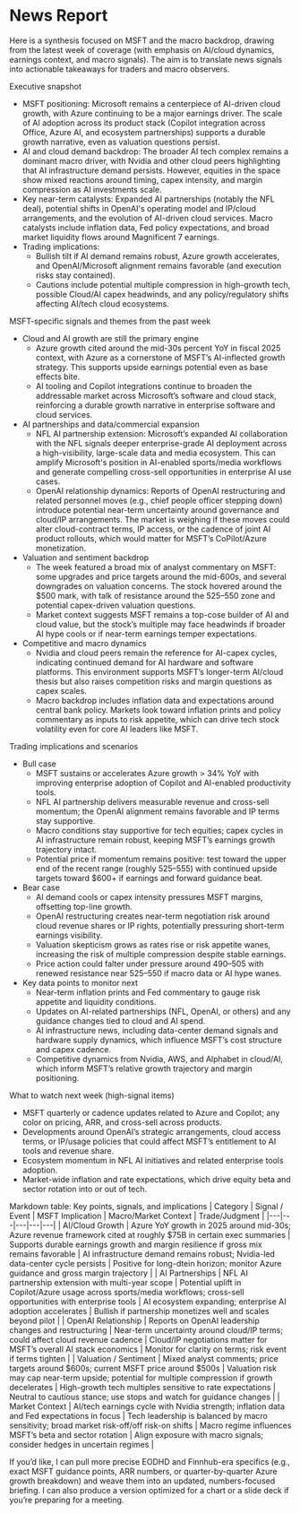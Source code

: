 # News Report

Here is a synthesis focused on MSFT and the macro backdrop, drawing from the latest week of coverage (with emphasis on AI/cloud dynamics, earnings context, and macro signals). The aim is to translate news signals into actionable takeaways for traders and macro observers.

Executive snapshot
- MSFT positioning: Microsoft remains a centerpiece of AI-driven cloud growth, with Azure continuing to be a major earnings driver. The scale of AI adoption across its product stack (Copilot integration across Office, Azure AI, and ecosystem partnerships) supports a durable growth narrative, even as valuation questions persist.
- AI and cloud demand backdrop: The broader AI tech complex remains a dominant macro driver, with Nvidia and other cloud peers highlighting that AI infrastructure demand persists. However, equities in the space show mixed reactions around timing, capex intensity, and margin compression as AI investments scale.
- Key near-term catalysts: Expanded AI partnerships (notably the NFL deal), potential shifts in OpenAI's operating model and IP/cloud arrangements, and the evolution of AI-driven cloud services. Macro catalysts include inflation data, Fed policy expectations, and broad market liquidity flows around Magnificent 7 earnings.
- Trading implications: 
  - Bullish tilt if AI demand remains robust, Azure growth accelerates, and OpenAI/Microsoft alignment remains favorable (and execution risks stay contained).
  - Cautions include potential multiple compression in high-growth tech, possible Cloud/AI capex headwinds, and any policy/regulatory shifts affecting AI/tech cloud ecosystems.

MSFT-specific signals and themes from the past week
- Cloud and AI growth are still the primary engine
  - Azure growth cited around the mid-30s percent YoY in fiscal 2025 context, with Azure as a cornerstone of MSFT’s AI-inflected growth strategy. This supports upside earnings potential even as base effects bite.
  - AI tooling and Copilot integrations continue to broaden the addressable market across Microsoft’s software and cloud stack, reinforcing a durable growth narrative in enterprise software and cloud services.
- AI partnerships and data/commercial expansion
  - NFL AI partnership extension: Microsoft’s expanded AI collaboration with the NFL signals deeper enterprise-grade AI deployment across a high-visibility, large-scale data and media ecosystem. This can amplify Microsoft's position in AI-enabled sports/media workflows and generate compelling cross-sell opportunities in enterprise AI use cases.
  - OpenAI relationship dynamics: Reports of OpenAI restructuring and related personnel moves (e.g., chief people officer stepping down) introduce potential near-term uncertainty around governance and cloud/IP arrangements. The market is weighing if these moves could alter cloud-contract terms, IP access, or the cadence of joint AI product rollouts, which would matter for MSFT’s CoPilot/Azure monetization.
- Valuation and sentiment backdrop
  - The week featured a broad mix of analyst commentary on MSFT: some upgrades and price targets around the mid-600s, and several downgrades on valuation concerns. The stock hovered around the $500 mark, with talk of resistance around the $525–$550 zone and potential capex-driven valuation questions.
  - Market context suggests MSFT remains a top-cose builder of AI and cloud value, but the stock’s multiple may face headwinds if broader AI hype cools or if near-term earnings temper expectations.
- Competitive and macro dynamics
  - Nvidia and cloud peers remain the reference for AI-capex cycles, indicating continued demand for AI hardware and software platforms. This environment supports MSFT’s longer-term AI/cloud thesis but also raises competition risks and margin questions as capex scales.
  - Macro backdrop includes inflation data and expectations around central bank policy. Markets look toward inflation prints and policy commentary as inputs to risk appetite, which can drive tech stock volatility even for core AI leaders like MSFT.

Trading implications and scenarios
- Bull case
  - MSFT sustains or accelerates Azure growth > 34% YoY with improving enterprise adoption of Copilot and AI-enabled productivity tools.
  - NFL AI partnership delivers measurable revenue and cross-sell momentum; the OpenAI alignment remains favorable and IP terms stay supportive.
  - Macro conditions stay supportive for tech equities; capex cycles in AI infrastructure remain robust, keeping MSFT’s earnings growth trajectory intact.
  - Potential price if momentum remains positive: test toward the upper end of the recent range (roughly $525–$555) with continued upside targets toward $600+ if earnings and forward guidance beat.
- Bear case
  - AI demand cools or capex intensity pressures MSFT margins, offsetting top-line growth.
  - OpenAI restructuring creates near-term negotiation risk around cloud revenue shares or IP rights, potentially pressuring short-term earnings visibility.
  - Valuation skepticism grows as rates rise or risk appetite wanes, increasing the risk of multiple compression despite stable earnings.
  - Price action could falter under pressure around $490–$505 with renewed resistance near $525–$550 if macro data or AI hype wanes.
- Key data points to monitor next
  - Near-term inflation prints and Fed commentary to gauge risk appetite and liquidity conditions.
  - Updates on AI-related partnerships (NFL, OpenAI, or others) and any guidance changes tied to cloud and AI spend.
  - AI infrastructure news, including data-center demand signals and hardware supply dynamics, which influence MSFT’s cost structure and capex cadence.
  - Competitive dynamics from Nvidia, AWS, and Alphabet in cloud/AI, which inform MSFT’s relative growth trajectory and margin positioning.

What to watch next week (high-signal items)
- MSFT quarterly or cadence updates related to Azure and Copilot; any color on pricing, ARR, and cross-sell across products.
- Developments around OpenAI’s strategic arrangements, cloud access terms, or IP/usage policies that could affect MSFT’s entitlement to AI tools and revenue share.
- Ecosystem momentum in NFL AI initiatives and related enterprise tools adoption.
- Market-wide inflation and rate expectations, which drive equity beta and sector rotation into or out of tech.

Markdown table: Key points, signals, and implications
| Category | Signal / Event | MSFT Implication | Macro/Market Context | Trade/Judgment |
|---|---|---|---|---|
| AI/Cloud Growth | Azure YoY growth in 2025 around mid-30s; Azure revenue framework cited at roughly $75B in certain exec summaries | Supports durable earnings growth and margin resilience if gross mix remains favorable | AI infrastructure demand remains robust; Nvidia-led data-center cycle persists | Positive for long-dtein horizon; monitor Azure guidance and gross margin trajectory |
| AI Partnerships | NFL AI partnership extension with multi-year scope | Potential uplift in Copilot/Azure usage across sports/media workflows; cross-sell opportunities with enterprise tools | AI ecosystem expanding; enterprise AI adoption accelerates | Bullish if partnership monetizes well and scales beyond pilot |
| OpenAI Relationship | Reports on OpenAI leadership changes and restructuring | Near-term uncertainty around cloud/IP terms; could affect cloud revenue cadence | Cloud/IP negotiations matter for MSFT’s overall AI stack economics | Monitor for clarity on terms; risk event if terms tighten |
| Valuation / Sentiment | Mixed analyst comments; price targets around $600s; current MSFT price around $500s | Valuation risk may cap near-term upside; potential for multiple compression if growth decelerates | High-growth tech multiples sensitive to rate expectations | Neutral to cautious stance; use stops and watch for guidance changes |
| Market Context | AI/tech earnings cycle with Nvidia strength; inflation data and Fed expectations in focus | Tech leadership is balanced by macro sensitivity; broad market risk-off/off risk-on shifts | Macro regime influences MSFT’s beta and sector rotation | Align exposure with macro signals; consider hedges in uncertain regimes |

If you’d like, I can pull more precise EODHD and Finnhub-era specifics (e.g., exact MSFT guidance points, ARR numbers, or quarter-by-quarter Azure growth breakdown) and weave them into an updated, numbers-focused briefing. I can also produce a version optimized for a chart or a slide deck if you’re preparing for a meeting.
